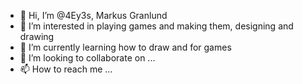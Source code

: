 - 👋 Hi, I’m @4Ey3s, Markus Granlund
- 👀 I’m interested in playing games and making them, designing and drawing
- 🌱 I’m currently learning how to draw and for games
- 💞️ I’m looking to collaborate on ...
- 📫 How to reach me ...

<!---
4Ey3s/4Ey3s is a ✨ special ✨ repository because its `README.md` (this file) appears on your GitHub profile.
You can click the Preview link to take a look at your changes.
--->
